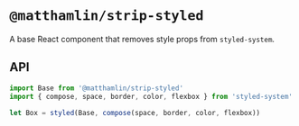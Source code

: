 # `@matthamlin/strip-styled`

A base React component that removes style props from `styled-system`.

## API

```jsx
import Base from '@matthamlin/strip-styled'
import { compose, space, border, color, flexbox } from 'styled-system'

let Box = styled(Base, compose(space, border, color, flexbox))
```
